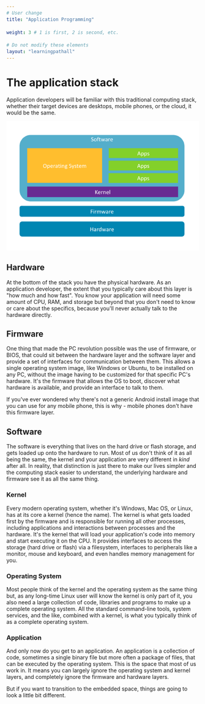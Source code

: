 ```yaml
---
# User change
title: "Application Programming"

weight: 3 # 1 is first, 2 is second, etc.

# Do not modify these elements
layout: "learningpathall"
---
```


# The application stack

Application developers will be familiar with this traditional computing stack, whether their target devices are desktops, mobile phones, or the cloud, it would be the same. 

![Traditional stack](_images/traditional_stack.png)

## Hardware

At the bottom of the stack you have the physical hardware. As an application developer, the extent that you typically care about this layer is "how much and how fast". You know your application will need some amount of CPU, RAM, and storage but beyond that you don't need to know or care about the specifics, because you'll never actually talk to the hardware directly.

## Firmware

One thing that made the PC revolution possible was the use of firmware, or BIOS, that could sit between the hardware layer and the software layer and provide a set of interfaces for communication between them. This allows a single operating system image, like Windows or Ubuntu, to be installed on any PC, without the image having to be customized for that specific PC's hardware. It's the firmware that allows the OS to boot, discover what hardware is available, and provide an interface to talk to them.

If you've ever wondered why there's not a generic Android install image that you can use for any mobile phone, this is why - mobile phones don't have this firmware layer.

## Software

The software is everything that lives on the hard drive or flash storage, and gets loaded up onto the hardware to run. Most of us don't think of it as all being the same, the kernel and your application are very different in *kind* after all. In reality, that distinction is just there to make our lives simpler and the computing stack easier to understand, the underlying hardware and firmware see it as all the same thing.

### Kernel

Every modern operating system, whether it's Windows, Mac OS, or Linux, has at its core a kernel (hence the name). The kernel is what gets loaded first by the firmware and is responsible for running all other processes, including applications and interactions between processes and the hardware. It's the kernel that will load your application's code into memory and start executing it on the CPU. It provides interfaces to access the storage (hard drive or flash) via a filesystem, interfaces to peripherals like a monitor, mouse and keyboard, and even handles memory management for you.

### Operating System

Most people think of the kernel and the operating system as the same thing but, as any long-time Linux user will know the kernel is only part of it, you also need a large collection of code, libraries and programs to make up a complete operating system. All the standard command-line tools, system services, and the like, combined with a kernel, is what you typically think of as a complete operating system.

### Application

And only now do you get to an application. An application is a collection of code, sometimes a single binary file but more often a package of files, that can be executed by the operating system. This is the space that most of us work in. It means you can largely ignore the operating system and kernel layers, and completely ignore the firmware and hardware layers.

But if you want to transition to the embedded space, things are going to look a little bit different.
